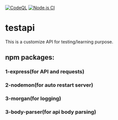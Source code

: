 [![CodeQL](https://github.com/adminvns/testapi/actions/workflows/codeql-analysis.yml/badge.svg?branch=main)](https://github.com/adminvns/testapi/actions/workflows/codeql-analysis.yml) 
[![Node.js CI](https://github.com/adminvns/testapi/actions/workflows/node.js.yml/badge.svg?branch=main&event=push)](https://github.com/adminvns/testapi/actions/workflows/node.js.yml)<br>
# testapi
This is a customize API for testing/learning purpose.</br>

## npm packages:</br>
### 1-express(for API and requests)</br>
### 2-nodemon(for auto restart server)</br>
### 3-morgan(for logging)</br>
### 3-body-parser(for api body parsing)</br>
